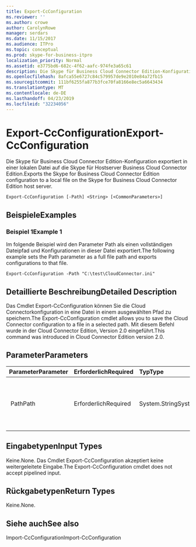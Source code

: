 ```yaml
---
title: Export-CcConfiguration
ms.reviewer: ''
ms.author: crowe
author: CarolynRowe
manager: serdars
ms.date: 11/15/2017
ms.audience: ITPro
ms.topic: conceptual
ms.prod: skype-for-business-itpro
localization_priority: Normal
ms.assetid: e3775bd6-682c-4f62-aafc-974fe3a65c61
description: Die Skype für Business Cloud Connector Edition-Konfiguration exportiert in einer lokalen Datei auf die Skype für Hostserver Business Cloud Connector Edition.
ms.openlocfilehash: 8afca55e6727c84c579957de9e2010e84a72fb15
ms.sourcegitcommit: 111bf6255fa877b3fce70fa8166e8ec5a6643434
ms.translationtype: MT
ms.contentlocale: de-DE
ms.lasthandoff: 04/23/2019
ms.locfileid: "32234056"
---
```

# <a name="export-ccconfiguration"></a><span data-ttu-id="f76fa-103">Export-CcConfiguration</span><span class="sxs-lookup"><span data-stu-id="f76fa-103">Export-CcConfiguration</span></span>
 
<span data-ttu-id="f76fa-104">Die Skype für Business Cloud Connector Edition-Konfiguration exportiert in einer lokalen Datei auf die Skype für Hostserver Business Cloud Connector Edition.</span><span class="sxs-lookup"><span data-stu-id="f76fa-104">Exports the Skype for Business Cloud Connector Edition configuration to a local file on the Skype for Business Cloud Connector Edition host server.</span></span>
  
```
Export-CcConfiguration [-Path] <String> [<CommonParameters>]
```

## <a name="examples"></a><span data-ttu-id="f76fa-105">Beispiele</span><span class="sxs-lookup"><span data-stu-id="f76fa-105">Examples</span></span>
<span data-ttu-id="f76fa-106"><a name="Examples"> </a></span><span class="sxs-lookup"><span data-stu-id="f76fa-106"></span></span>

### <a name="example-1"></a><span data-ttu-id="f76fa-107">Beispiel 1</span><span class="sxs-lookup"><span data-stu-id="f76fa-107">Example 1</span></span>

<span data-ttu-id="f76fa-108">Im folgende Beispiel wird den Parameter Path als einen vollständigen Dateipfad und Konfigurationen in dieser Datei exportiert.</span><span class="sxs-lookup"><span data-stu-id="f76fa-108">The following example sets the Path parameter as a full file path and exports configurations to that file.</span></span>
  
```
Export-CcConfiguration -Path "C:\test\CloudConnector.ini" 
```

## <a name="detailed-description"></a><span data-ttu-id="f76fa-109">Detaillierte Beschreibung</span><span class="sxs-lookup"><span data-stu-id="f76fa-109">Detailed Description</span></span>
<span data-ttu-id="f76fa-110"><a name="Examples"> </a></span><span class="sxs-lookup"><span data-stu-id="f76fa-110"></span></span>

<span data-ttu-id="f76fa-111">Das Cmdlet Export-CcConfiguration können Sie die Cloud Connectorkonfiguration in eine Datei in einem ausgewählten Pfad zu speichern.</span><span class="sxs-lookup"><span data-stu-id="f76fa-111">The Export-CcConfiguration cmdlet allows you to save the Cloud Connector configuration to a file in a selected path.</span></span> <span data-ttu-id="f76fa-112">Mit diesem Befehl wurde in der Cloud Connector Edition, Version 2.0 eingeführt.</span><span class="sxs-lookup"><span data-stu-id="f76fa-112">This command was introduced in Cloud Connector Edition version 2.0.</span></span>
  
## <a name="parameters"></a><span data-ttu-id="f76fa-113">Parameter</span><span class="sxs-lookup"><span data-stu-id="f76fa-113">Parameters</span></span>
<span data-ttu-id="f76fa-114"><a name="Examples"> </a></span><span class="sxs-lookup"><span data-stu-id="f76fa-114"></span></span>

|<span data-ttu-id="f76fa-115">**Parameter**</span><span class="sxs-lookup"><span data-stu-id="f76fa-115">**Parameter**</span></span>|<span data-ttu-id="f76fa-116">**Erforderlich**</span><span class="sxs-lookup"><span data-stu-id="f76fa-116">**Required**</span></span>|<span data-ttu-id="f76fa-117">**Typ**</span><span class="sxs-lookup"><span data-stu-id="f76fa-117">**Type**</span></span>|<span data-ttu-id="f76fa-118">**Beschreibung**</span><span class="sxs-lookup"><span data-stu-id="f76fa-118">**Description**</span></span>|
|:-----|:-----|:-----|:-----|
|<span data-ttu-id="f76fa-119"> Path</span><span class="sxs-lookup"><span data-stu-id="f76fa-119">Path</span></span>  <br/> |<span data-ttu-id="f76fa-120">Erforderlich</span><span class="sxs-lookup"><span data-stu-id="f76fa-120">Required</span></span>  <br/> |<span data-ttu-id="f76fa-121">System.String</span><span class="sxs-lookup"><span data-stu-id="f76fa-121">System.String</span></span>  <br/> |<span data-ttu-id="f76fa-122">Vollständigen Pfad, in dem die Cloud Connector Konfigurationen gespeichert werden.</span><span class="sxs-lookup"><span data-stu-id="f76fa-122">Full file path where the Cloud Connector configurations will be stored.</span></span>  <br/> |
   
## <a name="input-types"></a><span data-ttu-id="f76fa-123">Eingabetypen</span><span class="sxs-lookup"><span data-stu-id="f76fa-123">Input Types</span></span>
<span data-ttu-id="f76fa-124"><a name="Examples"> </a></span><span class="sxs-lookup"><span data-stu-id="f76fa-124"></span></span>

<span data-ttu-id="f76fa-125">Keine.</span><span class="sxs-lookup"><span data-stu-id="f76fa-125">None.</span></span> <span data-ttu-id="f76fa-126">Das Cmdlet Export-CcConfiguration akzeptiert keine weitergeleitete Eingabe.</span><span class="sxs-lookup"><span data-stu-id="f76fa-126">The Export-CcConfiguration cmdlet does not accept pipelined input.</span></span>
  
## <a name="return-types"></a><span data-ttu-id="f76fa-127">Rückgabetypen</span><span class="sxs-lookup"><span data-stu-id="f76fa-127">Return Types</span></span>
<span data-ttu-id="f76fa-128"><a name="Examples"> </a></span><span class="sxs-lookup"><span data-stu-id="f76fa-128"></span></span>

<span data-ttu-id="f76fa-129">Keine.</span><span class="sxs-lookup"><span data-stu-id="f76fa-129">None.</span></span>
  
## <a name="see-also"></a><span data-ttu-id="f76fa-130">Siehe auch</span><span class="sxs-lookup"><span data-stu-id="f76fa-130">See also</span></span>
<span data-ttu-id="f76fa-131"><a name="Examples"> </a></span><span class="sxs-lookup"><span data-stu-id="f76fa-131"></span></span>

<span data-ttu-id="f76fa-132">Import-CcConfiguration</span><span class="sxs-lookup"><span data-stu-id="f76fa-132">Import-CcConfiguration</span></span>
  

